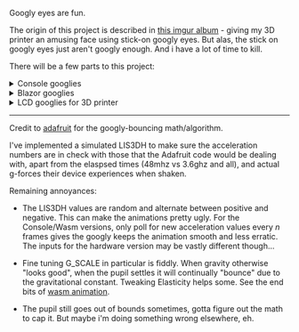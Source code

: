 Googly eyes are fun.

The origin of this project is described in [this imgur album](https://imgur.com/a/oPeQgmw) - giving my 3D printer an amusing face using stick-on googly eyes.  But alas, the stick on googly eyes just aren't googly enough.  And i have a lot of time to kill.

There will be a few parts to this project:

<details>
    <summary>Console googlies</summary>

 Because why not.  A quick and dirty way to visualize the animation and a sanity-check on the googly-math.  I was hoping to pair Spectre's [Live Display](https://spectreconsole.net/live/live-display) with [Canvas Image](https://spectreconsole.net/widgets/canvas-image) but it appears they're incompatible.  So for now it's a flickery console clear + full redraw.  No pixel-level work here, just using ImageSharp's `EllipsePolygon` to draw on Spectre's `CanvasImage` which has a `MaxWidth` set to squish pixels into ["coxels"](https://twitter.com/SimonCropp/status/1331554791726534657?s=20).

Simulated constant random x-axis accelerometer input:

<img src="googly_simulated.gif" alt="simulated" width="400" style="display: block; margin: auto;"/>

And an initial random "push" then letting gravity do its thing:

<img src="googly_gravity.gif" alt="gravity" width="400" style="display: block; margin: auto;"/>

</details>

<details>
    <summary>Blazor googlies</summary>

Using `Excubo.Blazor.Canvas` to start.  Initially i'd hoped this would be a good place to get comfy with the pixel-level doodling but unfortunatley it's [not straightforward](https://github.com/excubo-ag/Blazor.Canvas/issues/147#issuecomment-801318839).  So for now the project is pretty much the same as the Console one, APIs to draw circles.

<img src="googly_wasm_gravity.gif" alt="wasm gravity" width="400" style="display: block; margin: auto;"/>

</details>

<details>
    <summary>LCD googlies for 3D printer</summary>

This is the "real" project.  Coupling an [S2 Mini](https://www.wemos.cc/en/latest/s2/s2_mini.html) with a [2.4" LCD](https://www.wemos.cc/en/latest/d1_mini_shield/tft_2_4.html) and an accelerometer to feed x-axis movement data to the software googlies.  It'll be my first project to use CircuitPython.  (I've been enjoying the D1 Mini/MicroPython combo but as the D1 Mini is an ESP8266 there is no CircuitPython support.)


Ponderings:
* The LCD is touch-capable.  "Follow my finger" needs to happen.  That may be tricky/hacky as CircuitPython has no interrupt support.
* The accelerometer has "double tap" recognition, this will be used to enter "watch my print" mode, doing IoT things after the printer is deemed idle.
* Will tap into the printer's 24-volt [interface plate](https://www.fargo3dprinting.com/products/interface-plate-keypin-wanhao-duplicator-i3-plusmaker-select-plus/) thingy for power.
* ...
  
And since it's keeping an eye (hah!) on movement, it'll know when the print is done and do IoT things to let me know.  (Yes... i am aware octoprint is a thing.)  This is done on a D1 Mini and an 8*8 LED matrix - acting as a tiny clock until it gets `Idle=true` from the GooglyScreen, at which point it will switch to a bright indicating pattern.





</details>

---

Credit to [adafruit](https://learn.adafruit.com/hallowing-googly-eye) for the googly-bouncing math/algorithm.

I've implemented a simulated LIS3DH to make sure the acceleration numbers are in check with those that the Adafruit code would be dealing with, apart from the elaspsed times (48mhz vs 3.6ghz and all), and actual g-forces their device experiences when shaken.  

Remaining annoyances:

* The LIS3DH values are random and alternate between positive and negative. This can make the animations pretty ugly.  For the Console/Wasm versions, only poll for new acceleration values every *n* frames gives the googly keeps the animation smooth and less erratic.  The inputs for the hardware version may be vastly different though...

* Fine tuning G_SCALE in particular is fiddly.  When gravity otherwise "looks good", when the pupil settles it will continually "bounce" due to the gravitational constant.  Tweaking Elasticity helps some.  See the end bits of [wasm animation](googly_wasm_gravity.gif).

* The pupil still goes out of bounds sometimes, gotta figure out the math to cap it.  But maybe i'm doing something wrong elsewhere, eh.